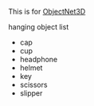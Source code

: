 This is for [ObjectNet3D](https://cvgl.stanford.edu/projects/objectnet3d/)  

hanging object list  

* cap  
* cup  
* headphone  
* helmet  
* key  
* scissors  
* slipper
